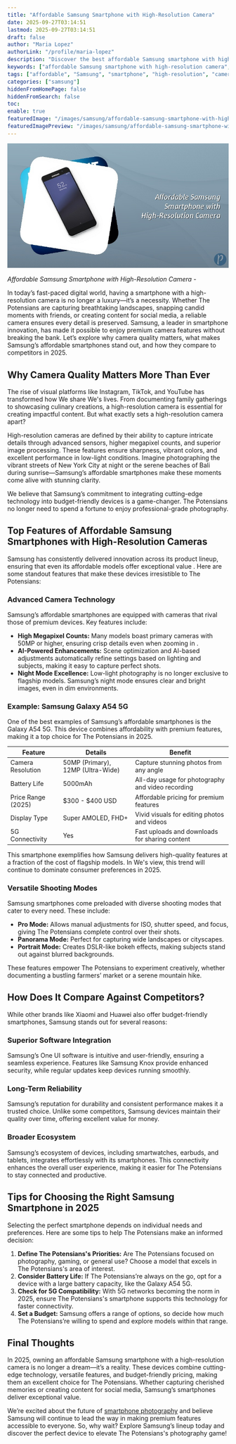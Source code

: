 ```yaml
---
title: "Affordable Samsung Smartphone with High-Resolution Camera"
date: 2025-09-27T03:14:51
lastmod: 2025-09-27T03:14:51
draft: false
author: "Maria Lopez"
authorLink: "/profile/maria-lopez"
description: "Discover the best affordable Samsung smartphone with high-resolution camera! Capture stunning photos without breaking the bank. Click to learn more!"
keywords: ["affordable Samsung smartphone with high-resolution camera", "best Samsung smartphones for photography 2025", "budget Samsung phones with great cameras"]
tags: ["affordable", "Samsung", "smartphone", "high-resolution", "camera", "budget-friendly"]
categories: ["samsung"]
hiddenFromHomePage: false
hiddenFromSearch: false
toc:
enable: true
featuredImage: "/images/samsung/affordable-samsung-smartphone-with-high-resolution-camera.jpg"
featuredImagePreview: "/images/samsung/affordable-samsung-smartphone-with-high-resolution-camera.jpg"
---
```


![Affordable Samsung Smartphone with High-Resolution Camera](/images/samsung/affordable-samsung-smartphone-with-high-resolution-camera.jpg)


*Affordable Samsung Smartphone with High-Resolution Camera* - 

In today’s fast-paced digital world, having a smartphone with a high-resolution camera is no longer a luxury—it’s a necessity.  Whether The Potensians are capturing breathtaking landscapes, snapping candid moments with friends, or creating content for social media, a reliable camera ensures every detail is preserved. Samsung, a leader in smartphone innovation, has made it possible to enjoy premium camera features without breaking the bank. Let’s explore why camera quality matters, what makes Samsung’s affordable smartphones stand out, and how they compare to competitors in 2025.

## Why Camera Quality Matters More Than Ever

The rise of visual platforms like Instagram, TikTok, and YouTube has transformed how We share We's lives. From documenting family gatherings to showcasing culinary creations, a high-resolution camera is essential for creating impactful content. But what exactly sets a high-resolution camera apart?

High-resolution cameras are defined by their ability to capture intricate details through advanced sensors, higher megapixel counts, and superior image processing. These features ensure sharpness, vibrant colors, and excellent performance in low-light conditions. Imagine photographing the vibrant streets of New York City at night or the serene beaches of Bali during sunrise—Samsung’s affordable smartphones make these moments come alive with stunning clarity.

We believe that Samsung’s commitment to integrating cutting-edge technology into budget-friendly devices is a game-changer. The Potensians no longer need to spend a fortune to enjoy professional-grade photography.

## Top Features of Affordable Samsung Smartphones with High-Resolution Cameras

Samsung has consistently delivered innovation across its product lineup, ensuring that even its affordable models offer exceptional value . Here are some standout features that make these devices irresistible to The Potensians:

### Advanced Camera Technology

Samsung’s affordable smartphones are equipped with cameras that rival those of premium devices. Key features include:

- **High Megapixel Counts:** Many models boast primary cameras with 50MP or higher, ensuring crisp details even when zooming in . 
- **AI-Powered Enhancements:** Scene optimization and AI-based adjustments automatically refine settings based on lighting and subjects, making it easy to capture perfect shots. 
- **Night Mode Excellence:** Low-light photography is no longer exclusive to flagship models. Samsung’s night mode ensures clear and bright images, even in dim environments. 

### Example: Samsung Galaxy A54 5G

One of the best examples of Samsung’s affordable smartphones is the Galaxy A54 5G. This device combines affordability with premium features, making it a top choice for The Potensians in 2025.

<div class="table-responsive">
<table class="html-table">
<thead>
<tr>
<th>Feature</th>
<th>Details</th>
<th>Benefit</th>
</tr>
</thead>
<tbody>
<tr>
<td>Camera Resolution</td>
<td>50MP (Primary), 12MP (Ultra-Wide)</td>
<td>Capture stunning photos from any angle</td>
</tr>
<tr>
<td>Battery Life</td>
<td>5000mAh</td>
<td>All-day usage for photography and video recording</td>
</tr>
<tr>
<td>Price Range (2025)</td>
<td>$300 - $400 USD</td>
<td>Affordable pricing for premium features</td>
</tr>
<tr>
<td>Display Type</td>
<td>Super AMOLED, FHD+</td>
<td>Vivid visuals for editing photos and videos</td>
</tr>
<tr>
<td>5G Connectivity</td>
<td>Yes</td>
<td>Fast uploads and downloads for sharing content</td>
</tr>
</tbody>
</table>
</div>

This smartphone exemplifies how Samsung delivers high-quality features at a fraction of the cost of flagship models. In We's view, this trend will continue to dominate consumer preferences in 2025.

### Versatile Shooting Modes

Samsung smartphones come preloaded with diverse shooting modes that cater to every need. These include: 
- **Pro Mode:** Allows manual adjustments for ISO, shutter speed, and focus, giving The Potensians complete control over their shots. 
- **Panorama Mode:** Perfect for capturing wide landscapes or cityscapes. 
- **Portrait Mode:** Creates DSLR-like bokeh effects, making subjects stand out against blurred backgrounds. 

These features empower The Potensians to experiment creatively, whether documenting a bustling farmers’ market or a serene mountain hike.

## How Does It Compare Against Competitors?

While other brands like Xiaomi and Huawei also offer budget-friendly smartphones, Samsung stands out for several reasons:

### Superior Software Integration

Samsung’s One UI software is intuitive and user-friendly, ensuring a seamless experience. Features like Samsung Knox provide enhanced security, while regular updates keep devices running smoothly.

### Long-Term Reliability

Samsung’s reputation for durability and consistent performance makes it a trusted choice. Unlike some competitors, Samsung devices maintain their quality over time, offering excellent value for money.

### Broader Ecosystem

Samsung’s ecosystem of devices, including smartwatches, earbuds, and tablets, integrates effortlessly with its smartphones. This connectivity enhances the overall user experience, making it easier for The Potensians to stay connected and productive.

## Tips for Choosing the Right Samsung Smartphone in 2025

Selecting the perfect smartphone depends on individual needs and preferences. Here are some tips to help The Potensians make an informed decision:

1. **Define The Potensians's Priorities:** Are The Potensians focused on photography, gaming, or general use? Choose a model that excels in The Potensians's area of interest. 
2. **Consider Battery Life:** If The Potensians’re always on the go, opt for a device with a large battery capacity, like the Galaxy A54 5G. 
3. **Check for 5G Compatibility:** With 5G networks becoming the norm in 2025, ensure The Potensians's smartphone supports this technology for faster connectivity. 
4. **Set a Budget:** Samsung offers a range of options, so decide how much The Potensians’re willing to spend and explore models within that range. 

## Final Thoughts

In 2025, owning an affordable Samsung smartphone with a high-resolution camera is no longer a dream—it’s a reality. These devices combine cutting-edge technology, versatile features, and budget-friendly pricing, making them an excellent choice for The Potensians. Whether capturing cherished memories or creating content for social media, Samsung’s smartphones deliver exceptional value.

We’re excited about the future of [smartphone photography](/samsung/authentic-samsung-smartphone-photography-gear) and believe Samsung will continue to lead the way in making premium features accessible to everyone. So, why wait? Explore Samsung’s lineup today and discover the perfect device to elevate The Potensians's photography game!
